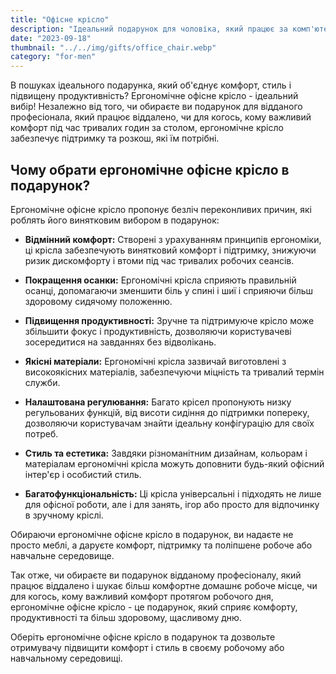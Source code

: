 ```yaml
---
title: "Офісне крісло"
description: "Ідеальний подарунок для чоловіка, який працює за комп'ютером"
date: "2023-09-18"
thumbnail: "../../img/gifts/office_chair.webp"
category: "for-men"
---
```

В пошуках ідеального подарунка, який об'єднує комфорт, стиль і підвищену продуктивність? Ергономічне офісне крісло - ідеальний вибір! Незалежно від того, чи обираєте ви подарунок для відданого професіонала, який працює віддалено, чи для когось, кому важливий комфорт під час тривалих годин за столом, ергономічне крісло забезпечує підтримку та розкош, які їм потрібні.

## Чому обрати ергономічне офісне крісло в подарунок?

Ергономічне офісне крісло пропонує безліч переконливих причин, які роблять його винятковим вибором в подарунок:

- **Відмінний комфорт:** Створені з урахуванням принципів ергономіки, ці крісла забезпечують винятковий комфорт і підтримку, знижуючи ризик дискомфорту і втоми під час тривалих робочих сеансів.

- **Покращення осанки:** Ергономічні крісла сприяють правильній осанці, допомагаючи зменшити біль у спині і шиї і сприяючи більш здоровому сидячому положенню.

- **Підвищення продуктивності:** Зручне та підтримуюче крісло може збільшити фокус і продуктивність, дозволяючи користувачеві зосередитися на завданнях без відволікань.

- **Якісні матеріали:** Ергономічні крісла зазвичай виготовлені з високоякісних матеріалів, забезпечуючи міцність та тривалий термін служби.

- **Налаштована регулювання:** Багато крісел пропонують низку регульованих функцій, від висоти сидіння до підтримки попереку, дозволяючи користувачам знайти ідеальну конфігурацію для своїх потреб.

- **Стиль та естетика:** Завдяки різноманітним дизайнам, кольорам і матеріалам ергономічні крісла можуть доповнити будь-який офісний інтер'єр і особистий стиль.

- **Багатофункціональність:** Ці крісла універсальні і підходять не лише для офісної роботи, але і для занять, ігор або просто для відпочинку в зручному кріслі.

Обираючи ергономічне офісне крісло в подарунок, ви надаєте не просто меблі, а даруєте комфорт, підтримку та поліпшене робоче або навчальне середовище.

Так отже, чи обираєте ви подарунок відданому професіоналу, який працює віддалено і шукає більш комфортне домашнє робоче місце, чи для когось, кому важливий комфорт протягом робочого дня, ергономічне офісне крісло - це подарунок, який сприяє комфорту, продуктивності та більш здоровому, щасливому дню.

Оберіть ергономічне офісне крісло в подарунок та дозвольте отримувачу підвищити комфорт і стиль в своєму робочому або навчальному середовищі.
